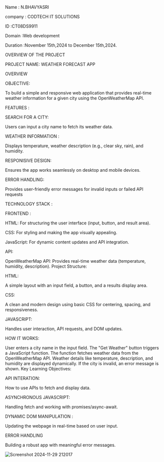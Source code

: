 Name : N.BHAVYASRI

company : CODTECH IT SOLUTIONS

ID :CT08DS9911

Domain :Web development

Duration :November 15th,2024 to December 15th,2024.

OVERVIEW OF THE PROJECT

PROJECT NAME: WEATHER FORECAST APP


OVERVIEW

OBJECTIVE:

To build a simple and responsive web application that provides real-time weather information for a given city using the OpenWeatherMap API.


FEATURES :

SEARCH FOR A CITY:

Users can input a city name to fetch its weather data.


WEATHER INFORMATION :

Displays temperature, weather description (e.g., clear sky, rain), and humidity.


RESPONISIVE DESIGN:

Ensures the app works seamlessly on desktop and mobile devices.


ERROR HANDLING:


Provides user-friendly error messages for invalid inputs or failed API requests


TECHNOLOGY STACK :


FRONTEND :


HTML: For structuring the user interface (input, button, and result area).

CSS: For styling and making the app visually appealing.

JavaScript: For dynamic content updates and API integration.


API:

OpenWeatherMap API: Provides real-time weather data (temperature, humidity, description).
Project Structure:

HTML:

A simple layout with an input field, a button, and a results display area.

CSS:

A clean and modern design using basic CSS for centering, spacing, and responsiveness.

JAVASCRIPT:

Handles user interaction, API requests, and DOM updates.


HOW IT WORKS:

User enters a city name in the input field.
The "Get Weather" button triggers a JavaScript function.
The function fetches weather data from the OpenWeatherMap API.
Weather details like temperature, description, and humidity are displayed dynamically.
If the city is invalid, an error message is shown.
Key Learning Objectives:

API INTERATION:

How to use APIs to fetch and display data.


ASYNCHRONOUS JAVASCRIPT:

Handling fetch and working with promises/async-await.


DYNAMIC DOM MANIPULATION :

Updating the webpage in real-time based on user input.


ERROR HANDLING

Building a robust app with meaningful error messages.

![Screenshot 2024-11-29 212017](https://github.com/user-attachments/assets/5b3e8e50-5c54-472e-baa1-a9b8b0e40076)





